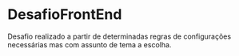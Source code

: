 # DesafioFrontEnd
Desafio realizado a partir de determinadas regras de configurações necessárias mas com assunto de tema a escolha.
